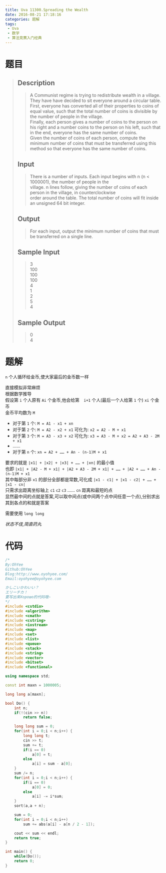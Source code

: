 ```yaml
---
title: Uva 11300.Spreading the Wealth
date: 2016-08-21 17:18:16
categories: 题解
tags: 
 - Uva
 - 数学
 - 算法竞赛入门经典
---
```

# 题目
> 
> ## Description  
>> A Communist regime is trying to redistribute wealth in a village.   
>> They have have decided to sit everyone around a circular table.   
>> First, everyone has converted all of their properties to coins of equal value, such that the total number of coins is divisible by the number of people in the village.  
>> Finally, each person gives a number of coins to the person on his right and a number coins to the person on his left, such that in the end, everyone has the same number of coins.   
>> Given the number of coins of each person, compute the minimum number of coins that must be transferred using this method so that everyone has the same number of coins.  
>> <!--more-->  
> 
> ## Input  
>> There is a number of inputs. Each input begins with n (n < 1000001), the number of people in the  
>> village. n lines follow, giving the number of coins of each person in the village, in counterclockwise  
>> order around the table. The total number of coins will fit inside an unsigned 64 bit integer.  
> 
> ## Output  
>> For each input, output the minimum number of coins that must be transferred on a single line.  
> 
> ## Sample Input  
>> 3  
>> 100  
>> 100  
>> 100  
>> 4  
>> 1  
>> 2  
>> 5  
>> 4  
> 
> ## Sample Output  
>> 0  
>> 4  


# 题解
`n` 个人循环给金币,使大家最后的金币数一样  

直接模拟非常麻烦  
根据数学推导  
假设第 `i` 个人原有 `Ai` 个金币,他会给第　`i+1` 个人(最后一个人给第 `1` 个) `xi` 个金币  
金币平均数为 `M`  

- 对于第 `1` 个: `M = A1 - x1 + xn`  
- 对于第 `2` 个: `M = A2 - x2 + x1`
  可化为: `x2 = A2 - M + x1`  
- 对于第 `3` 个: `M = A3 - x3 + x2`
  可化为: `x3 = A3 - M + x2 = A2 + A3 - 2M + x1`  
- ……
- 对于第 `n` 个: `xn = A2 + …… + An - (n-1)M + x1`  

要求的就是 `|x1| + |x2| + |x3| + …… + |xn|` 的最小值  
也即 `|x1| + |A2 - M + x1| + |A2 + A3 - 2M + x1| + …… + |A2 + …… + An - (n-1)M + x1`  
其中每部分非 `x1` 的部分全部都是常数,可化成 `|x1 - c1| + |x1 - c2| + …… + |x1 - cn|`  
只需求出距离坐标轴上 `c1` `c2` `c3` …… `cn` 距离和最短的点  
显然最中间的点就是答案,可以取中间点(或中间两个点中间任意一个点),分别求出其到各点的和就是答案  

需要使用 `long long`    

*状态不佳,简直药丸*

# 代码
```cpp Spreading the Wealth https://github.com/OhYee/ACM.github.io/blob/master/Uva/11300.%53%70%72%65%61%64%69%6E%67%20%74%68%65%20%57%65%61%6C%74%68.cpp 代码备份
/*
By:OhYee
Github:OhYee
Blog:http://www.oyohyee.com/
Email:oyohyee@oyohyee.com

かしこいかわいい？
エリーチカ！
要写出来Хорошо的代码哦~
*/
#include <cstdio>
#include <algorithm>
#include <cmath>
#include <cstring>
#include <iostream>
#include <map>
#include <set>
#include <list>
#include <queue>
#include <stack>
#include <string>
#include <vector>
#include <bitset>
#include <functional>

using namespace std;

const int maxn = 1000005;

long long a[maxn];

bool Do() {
    int n;
    if(!(cin >> n))
        return false;

    long long sum = 0;
    for(int i = 0;i < n;i++) {
        long long t;
        cin >> t;
        sum += t;
        if(i == 0)
            a[0] = t;
        else
            a[i] = sum - a[0];
    }
    sum /= n;
    for(int i = 0;i < n;i++) {
        if(i == 0)
            a[0] = 0;
        else
            a[i] -= i*sum;
    }
    sort(a,a + n);

    sum = 0;
    for(int i = 0;i < n;i++)
        sum += abs(a[i] - a[n / 2 - 1]);

    cout << sum << endl;
    return true;
}

int main() {
    while(Do());
    return 0;
}
```
